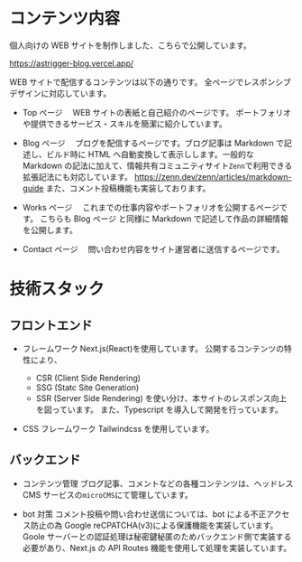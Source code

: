 # コンテンツ内容

個人向けの WEB サイトを制作しました、こちらで公開しています。

https://astrigger-blog.vercel.app/

WEB サイトで配信するコンテンツは以下の通りです。
全ページでレスポンシブデザインに対応しています。

- Top ページ　
  WEB サイトの表紙と自己紹介のページです。
  ポートフォリオや提供できるサービス・スキルを簡潔に紹介しています。

- Blog ページ　
  ブログを配信するページです。ブログ記事は Markdown で記述し、ビルド時に HTML へ自動変換して表示しします。一般的な Markdown の記法に加えて、情報共有コミュニティサイト`Zenn`で利用できる拡張記法にも対応しています。
  https://zenn.dev/zenn/articles/markdown-guide
  また、コメント投稿機能も実装しております。

- Works ページ　
  これまでの仕事内容やポートフォリオを公開するページです。 こちらも Blog ページ と同様に Markdown で記述して作品の詳細情報を公開します。

- Contact ページ　
  問い合わせ内容をサイト運営者に送信するページです。

# 技術スタック

## フロントエンド

- フレームワーク
  Next.js(React)を使用しています。
  公開するコンテンツの特性により、

  - CSR (Client Side Rendering)
  - SSG (Statc Site Generation)
  - SSR (Server Side Rendering)
    を使い分け、本サイトのレスポンス向上を図っています。
    また、Typescript を導入して開発を行っています。

- CSS フレームワーク
  Tailwindcss を使用しています。

## バックエンド

- コンテンツ管理
  ブログ記事、コメントなどの各種コンテンツは、ヘッドレス CMS サービスの`microCMS`にて管理しています。

- bot 対策
  コメント投稿や問い合わせ送信については、bot による不正アクセス防止の為 Google reCPATCHA(v3)による保護機能を実装しています。
  Goole サーバーとの認証処理は秘密鍵秘匿のためバックエンド側で実装する必要があり、Next.js の API Routes 機能を使用して処理を実装しています。
